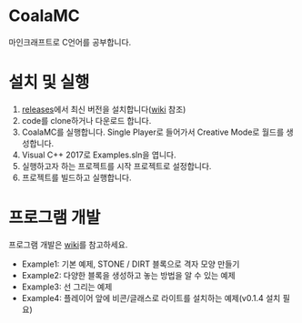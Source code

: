 # CoalaMC
마인크래프트로 C언어를 공부합니다.

# 설치 및 실행
1. [releases](https://github.com/coalasw/CoalaMC/releases)에서 최신 버전을 설치합니다([wiki](https://github.com/coalasw/CoalaMC/wiki/1.-프로그램-설치) 참조)
2. code를 clone하거나 다운로드 합니다.
3. CoalaMC를 실행합니다. Single Player로 들어가서 Creative Mode로 월드를 생성합니다.
4. Visual C++ 2017로 Examples.sln을 엽니다.
5. 실행하고자 하는 프로젝트를 시작 프로젝트로 설정합니다.
6. 프로젝트를 빌드하고 실행합니다.

# 프로그램 개발
프로그램 개발은 [wiki](https://github.com/coalasw/CoalaMC/wiki)를 참고하세요.

- Example1: 기본 예제, STONE / DIRT 블록으로 격자 모양 만들기
- Example2: 다양한 블록을 생성하고 놓는 방법을 알 수 있는 예제
- Example3: 선 그리는 예제
- Example4: 플레이어 앞에 비콘/글래스로 라이트를 설치하는 예제(v0.1.4 설치 필요)

